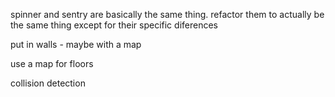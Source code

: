 spinner and sentry are basically the same thing. refactor them to actually be the same thing except for their specific diferences

put in walls - maybe with a map

use a map for floors

collision detection
